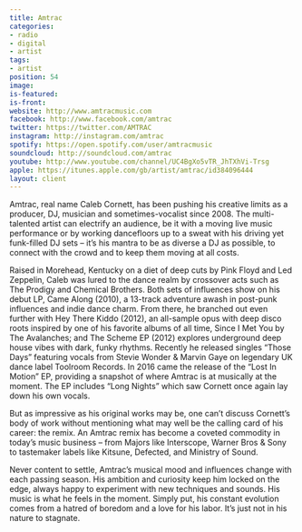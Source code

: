 ```yaml
---
title: Amtrac
categories:
- radio
- digital
- artist
tags:
- artist
position: 54
image: 
is-featured: 
is-front: 
website: http://www.amtracmusic.com
facebook: http://www.facebook.com/amtrac
twitter: https://twitter.com/AMTRAC
instagram: http://instagram.com/amtrac
spotify: https://open.spotify.com/user/amtracmusic
soundcloud: http://soundcloud.com/amtrac
youtube: http://www.youtube.com/channel/UC4BgXo5vTR_JhTXhVi-Trsg
apple: https://itunes.apple.com/gb/artist/amtrac/id384096444
layout: client
---
```


Amtrac, real name Caleb Cornett, has been pushing his creative limits as a producer, DJ, musician and sometimes-vocalist since 2008. The multi-talented artist can electrify an audience, be it with a moving live music performance or by working dancefloors up to a sweat with his driving yet funk-filled DJ sets – it’s his mantra to be as diverse a DJ as possible, to connect with the crowd and to keep them moving at all costs.


Raised in Morehead, Kentucky on a diet of deep cuts by Pink Floyd and Led Zeppelin, Caleb was lured to the dance realm by crossover acts such as The Prodigy and Chemical Brothers. Both sets of influences show on his debut LP, Came Along (2010), a 13-track adventure awash in post-punk influences and indie dance charm. From there, he branched out even further with Hey There Kiddo (2012), an all-sample opus with deep disco roots inspired by one of his favorite albums of all time, Since I Met You by The Avalanches; and The Scheme EP (2012) explores underground deep house vibes with dark, funky rhythms. Recently he released singles “Those Days” featuring vocals from Stevie Wonder & Marvin Gaye on legendary UK dance label Toolroom Records. In 2016 came the release of the “Lost In Motion” EP, providing a snapshot of where Amtrac is at musically at the moment. The EP includes “Long Nights” which saw Cornett once again lay down his own vocals.

But as impressive as his original works may be, one can’t discuss Cornett’s body of work without mentioning what may well be the calling card of his career: the remix. An Amtrac remix has become a coveted commodity in today’s music business – from Majors like Interscope, Warner Bros & Sony to tastemaker labels like  Kitsune, Defected, and Ministry of Sound. 

Never content to settle, Amtrac’s musical mood and influences change with each passing season. His ambition and curiosity keep him locked on the edge, always happy to experiment with new techniques and sounds. His music is what he feels in the moment. Simply put, his constant evolution comes from a hatred of boredom and a love for his labor. It’s just not in his nature to stagnate.